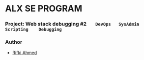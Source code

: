 # ALX SE PROGRAM

### Project: Web stack debugging #2    ``    DevOps   SysAdmin    Scripting    Debugging    ``

### Author
- [Rifki Ahmed](https://github.com/RifkiAhmed)
